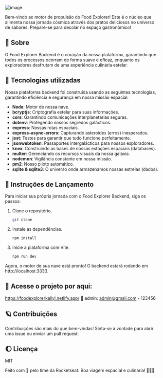 ![image](https://github.com/kallyl15/food-explorer-back/assets/48924767/7096a97d-f780-4bb0-b567-afe68d64fe16)

Bem-vindo ao motor de propulsão do Food Explorer! Este é o núcleo que alimenta nossa jornada cósmica através dos pratos deliciosos no universo de sabores. Prepare-se para decolar no espaço gastronômico!

## 🌌 Sobre

O Food Explorer Backend é o coração da nossa plataforma, garantindo que todos os processos ocorram de forma suave e eficaz, enquanto os exploradores desfrutam de uma experiência culinária estelar.

## 🌟 Tecnologias utilizadas

Nossa plataforma backend foi construída usando as seguintes tecnologias, garantindo eficiência e segurança em nossa missão espacial:

- **Node**: Motor de nossa nave.
- **bcryptjs**: Criptografia estelar para suas informações.
- **cors**: Garantindo comunicações interplanetárias seguras.
- **dotenv**: Protegendo nossos segredos galácticos.
- **express**: Nossas rotas espaciais.
- **express-async-errors**: Capturando asteroides (erros) inesperados.
- **jest**: Testes para garantir que tudo funcione perfeitamente.
- **jsonwebtoken**: Passaportes intergalácticos para nossos exploradores.
- **knex**: Construindo as bases de nossas estações espaciais (databases).
- **multer**: Gerenciando os recursos visuais da nossa galáxia.
- **nodemon**: Vigilância constante em nossa missão.
- **pm2**: Nosso piloto automático.
- **sqlite & sqlite3**: O universo onde armazenamos nossas estrelas (dados).

## 🌠 Instruções de Lançamento

Para iniciar sua própria jornada com o Food Explorer Backend, siga os passos:

1. Clone o repositório.
   
   ```bash
   git clone 
   
2. Instale as dependências.
    ```bash
    npm install

3. Inicie a plataforma com Vite.
   ```bash
   npm run dev

Agora, o motor de sua nave está pronto! O backend estará rodando em http://localhost:3333.

## 🌟 Acesse o projeto por aqui:
https://foodexplorerkallyl.netlify.app/
🔑 admin: admin@gmail.com - 123456

## 🪐 Contribuições
Contribuições são mais do que bem-vindas! Sinta-se à vontade para abrir uma issue ou enviar um pull request.

## 🌔 Licença
MIT

Feito com 💙 pelo time da Rocketseat. Boa viagem espacial e culinária! 🚀🍔🌌
